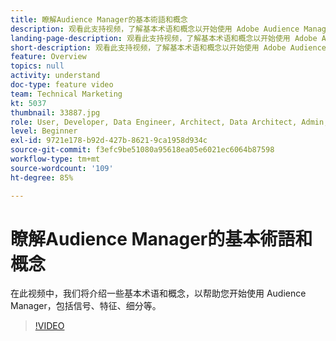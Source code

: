 ```yaml
---
title: 瞭解Audience Manager的基本術語和概念
description: 观看此支持视频，了解基本术语和概念以开始使用 Adobe Audience Manager，包括信号、特征、区段等。
landing-page-description: 观看此支持视频，了解基本术语和概念以开始使用 Adobe Audience Manager，包括信号、特征、区段等。
short-description: 观看此支持视频，了解基本术语和概念以开始使用 Adobe Audience Manager，包括信号、特征、区段等。
feature: Overview
topics: null
activity: understand
doc-type: feature video
team: Technical Marketing
kt: 5037
thumbnail: 33887.jpg
role: User, Developer, Data Engineer, Architect, Data Architect, Admin, Leader
level: Beginner
exl-id: 9721e178-b92d-427b-8621-9ca1958d934c
source-git-commit: f3efc9be51080a95618ea05e6021ec6064b87598
workflow-type: tm+mt
source-wordcount: '109'
ht-degree: 85%

---
```


# 瞭解Audience Manager的基本術語和概念

在此视频中，我们将介绍一些基本术语和概念，以帮助您开始使用 Audience Manager，包括信号、特征、细分等。

>[!VIDEO](https://video.tv.adobe.com/v/33887/?quality=12)
